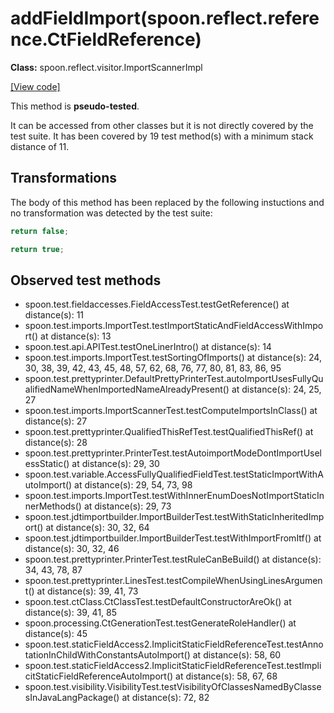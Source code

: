 # addFieldImport(spoon.reflect.reference.CtFieldReference)

**Class:** spoon.reflect.visitor.ImportScannerImpl

[[View code]](https://github.com/INRIA/spoon/blob/fd878bc71b73fc1da82356eaa6578f760c70f0de/src/main/java//spoon/reflect/visitor/ImportScannerImpl.java#L477)

This method is **pseudo-tested**.


It can be accessed from other classes but it is not directly covered by the test suite. 
It has been covered by 19 test method(s) with a minimum stack distance of 11.

## Transformations


The body of this method has been replaced by the following instuctions and no transformation was detected by the test suite:

```Java
return false;
```

```Java
return true;
```





## Observed test methods

* spoon.test.fieldaccesses.FieldAccessTest.testGetReference() at distance(s): 11
* spoon.test.imports.ImportTest.testImportStaticAndFieldAccessWithImport() at distance(s): 13
* spoon.test.api.APITest.testOneLinerIntro() at distance(s): 14
* spoon.test.imports.ImportTest.testSortingOfImports() at distance(s): 24, 30, 38, 39, 42, 43, 45, 48, 57, 62, 68, 76, 77, 80, 81, 83, 86, 95
* spoon.test.prettyprinter.DefaultPrettyPrinterTest.autoImportUsesFullyQualifiedNameWhenImportedNameAlreadyPresent() at distance(s): 24, 25, 27
* spoon.test.imports.ImportScannerTest.testComputeImportsInClass() at distance(s): 27
* spoon.test.prettyprinter.QualifiedThisRefTest.testQualifiedThisRef() at distance(s): 28
* spoon.test.prettyprinter.PrinterTest.testAutoimportModeDontImportUselessStatic() at distance(s): 29, 30
* spoon.test.variable.AccessFullyQualifiedFieldTest.testStaticImportWithAutoImport() at distance(s): 29, 54, 73, 98
* spoon.test.imports.ImportTest.testWithInnerEnumDoesNotImportStaticInnerMethods() at distance(s): 29, 73
* spoon.test.jdtimportbuilder.ImportBuilderTest.testWithStaticInheritedImport() at distance(s): 30, 32, 64
* spoon.test.jdtimportbuilder.ImportBuilderTest.testWithImportFromItf() at distance(s): 30, 32, 46
* spoon.test.prettyprinter.PrinterTest.testRuleCanBeBuild() at distance(s): 34, 43, 78, 87
* spoon.test.prettyprinter.LinesTest.testCompileWhenUsingLinesArgument() at distance(s): 39, 41, 73
* spoon.test.ctClass.CtClassTest.testDefaultConstructorAreOk() at distance(s): 39, 41, 85
* spoon.processing.CtGenerationTest.testGenerateRoleHandler() at distance(s): 45
* spoon.test.staticFieldAccess2.ImplicitStaticFieldReferenceTest.testAnnotationInChildWithConstantsAutoImport() at distance(s): 58, 60
* spoon.test.staticFieldAccess2.ImplicitStaticFieldReferenceTest.testImplicitStaticFieldReferenceAutoImport() at distance(s): 58, 67, 68
* spoon.test.visibility.VisibilityTest.testVisibilityOfClassesNamedByClassesInJavaLangPackage() at distance(s): 72, 82

